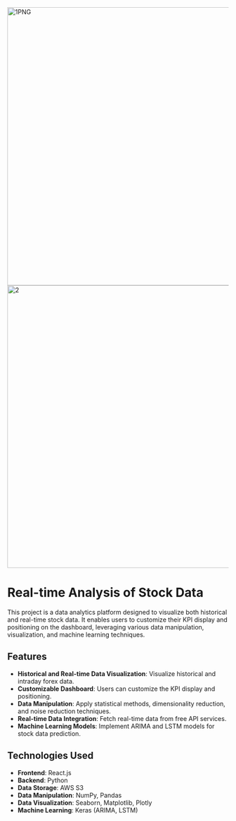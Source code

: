 
<img width="632" alt="1PNG" src="https://github.com/tayyab-dev123/FYP2024/assets/101314819/c3e6f40b-1a08-4586-882f-ceb138eb63d1">


<img width="642" alt="2" src="https://github.com/tayyab-dev123/FYP2024/assets/101314819/ad018622-4b20-45a5-a42d-003930b63b3b">

# Real-time Analysis of Stock Data

This project is a data analytics platform designed to visualize both historical and real-time stock data. It enables users to customize their KPI display and positioning on the dashboard, leveraging various data manipulation, visualization, and machine learning techniques.

## Features

- **Historical and Real-time Data Visualization**: Visualize historical and intraday forex data.
- **Customizable Dashboard**: Users can customize the KPI display and positioning.
- **Data Manipulation**: Apply statistical methods, dimensionality reduction, and noise reduction techniques.
- **Real-time Data Integration**: Fetch real-time data from free API services.
- **Machine Learning Models**: Implement ARIMA and LSTM models for stock data prediction.

## Technologies Used

- **Frontend**: React.js
- **Backend**: Python
- **Data Storage**: AWS S3
- **Data Manipulation**: NumPy, Pandas
- **Data Visualization**: Seaborn, Matplotlib, Plotly
- **Machine Learning**: Keras (ARIMA, LSTM)




